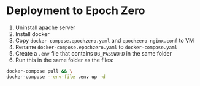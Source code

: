 # Deployment to Epoch Zero

1. Uninstall apache server
2. Install docker
3. Copy `docker-compose.epochzero.yaml` and `epochzero-nginx.conf` to VM
4. Rename `docker-compose.epochzero.yaml` to `docker-compose.yaml`
5. Create a `.env` file that contains `DB_PASSWORD` in the same folder
6. Run this in the same folder as the files:

```sh
docker-compose pull && \
docker-compose --env-file .env up -d
```
